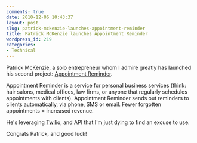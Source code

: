 ```yaml
---
comments: true
date: 2010-12-06 10:43:37
layout: post
slug: patrick-mckenzie-launches-appointment-reminder
title: Patrick McKenzie launches Appointment Reminder
wordpress_id: 219
categories:
- Technical
---
```


Patrick McKenzie, a solo entrepreneur whom I admire greatly has launched his second project: [Appointment Reminder](https://www.appointmentreminder.org/).

Appointment Reminder is a service for personal business services (think: hair salons, medical offices, law firms, or anyone that regularly schedules appointments with clients). Appointment Reminder sends out reminders to clients automatically, via phone, SMS or email. Fewer forgotten appointments = increased revenue.

He's leveraging [Twilio](http://www.twilio.com/), and API that I'm just dying to find an excuse to use.

Congrats Patrick, and good luck!


